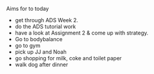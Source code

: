 Aims for to today
- get through ADS Week 2. 
- do the ADS tutorial work
- have a look at Assignment 2 & come up with strategy.
- Go to bodybalance
- go to gym
- pick up JJ and Noah
- go shopping for milk, coke and toilet paper
- walk dog after dinner